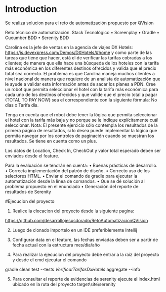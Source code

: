 # Introduction 
Se realiza solucion para el reto de automatización propuesto por QVision

Reto técnico de automatización.
Stack Tecnológico
•	Screenplay
•	Gradle
•	Cucumber BDD
•	Serenity BDD

Carolina es la jefe de ventas en la agencia de viajes DX Hotels: https://js.devexpress.com/Demos/DXHotels/#home y como parte de las tareas que tiene que hacer, está el de verificar las tarifas cobradas a los clientes; de manera que ella hace  una búsqueda de los hoteles con la tarifa más económica en los diferentes destinos ofrecidos y valida que el precio total sea correcto. El problema es que Carolina maneja muchos clientes a nivel nacional de manera que requiere de un analista de automatización que le ayude a validar esta información antes de sacar los planes a PDN.
Cree un robot que permita seleccionar el hotel con la tarifa más económica para cada uno de los destinos ofrecidos y que valide que el precio total a pagar (TOTAL TO PAY NOW) sea el correspondiente con la siguiente fórmula: No días x Tarifa día.

Tenga en cuenta que el robot debe tener la lógica que permita seleccionar el hotel con la tarifa más baja y no porque se le indique explícitamente cuál seleccionar.
Nota: El presente ejercicio sólo contempla los resultados de la primera página de resultados, si lo desea puede implementar la lógica que permita navegar por los controles de paginación cuando se muestran los resultados. Se tiene en cuenta como un plus.
 
Los datos de Location, Check In, CheckOut y valor total esperado deben ser enviados desde el feature.


Para la evaluación se tendrán en cuenta:
•	Buenas prácticas de desarrollo.
•	Correcta implementación del patrón de diseño.
•	Correcto uso de los selectores HTML.
•	Enviar el comando de gradle para ejecutar la automatización desde la línea de comandos.
•	Que se dé solución al problema propuesto en el enunciado
•	Generación del reporte de resultados de Serenity

#Ejecucion del proyecto

1. Realice la clocacion del proyecto desde la siguiente pagina:

https://github.com/desarrollojesusdorado/RetoAutomatizacionQVision

2. Luego de clonado importelo en un IDE preferiblemente Intellij

3. Configurar data en el feature, las fechas enviadas deben ser a partir de fecha actual con la estructura mes/dia/año

4. Para realizar la ejecucion del proyecto debe entrar a la raiz del proyecto y desde el cmd ejecutar el comando

gradle  clean test --tests *VerificarTarifasDxHotels* aggregate --info

5. Para consultar el reporte de evidencias de serenity ejecute el index.html ubicado en la ruta del proyecto target\site\serenity



